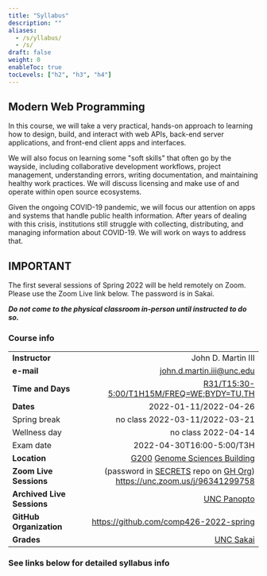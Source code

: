 ```yaml
---
title: "Syllabus"
description: ""
aliases:
  - /s/yllabus/
  - /s/
draft: false
weight: 0
enableToc: true
tocLevels: ["h2", "h3", "h4"]
---
```


## Modern Web Programming

In this course, we will take a very practical, hands-on approach to learning how to design, build, and interact with web APIs, back-end server applications, and front-end client apps and interfaces.

We will also focus on learning some "soft skills" that often go by the wayside, including collaborative development workflows, project management, understanding errors, writing documentation, and maintaining healthy work practices.
We will discuss licensing and make use of and operate within open source ecosystems.

Given the ongoing COVID-19 pandemic, we will focus our attention on apps and systems that handle public health information.
After years of dealing with this crisis, institutions still struggle with collecting, distributing, and managing information about COVID-19.
We will work on ways to address that.

## IMPORTANT

The first several sessions of Spring 2022 will be held remotely on Zoom.
Please use the Zoom Live link below.
The password is in Sakai.

***Do not come to the physical classroom in-person until instructed to do so.***

### Course info

|   |   |
|---|---:|
| **Instructor** | John D. Martin III |
| **e-mail** | [john.d.martin.iii@unc.edu](mailto:john.d.martin.iii@unc.edu) |
| **Time and Days** | [R31/T15:30-5:00/T1H15M/FREQ=WE;BYDY=TU,TH](assets/comp426-2022-spring.ics) |
| **Dates** | 2022-01-11/2022-04-26 | 
| Spring break | no class 2022-03-11/2022-03-21 |
| Wellness day | no class 2022-04-14 |
| Exam date | 2022-04-30T16:00-5:00/T3H |
| **Location** | [G200](https://hotline.unc.edu/public/?classroom3&room=Genome%20Science%20G200) [Genome Sciences Building](https://map.concept3d.com/?id=111#!m/104835) |
| **Zoom Live Sessions** | (password in [SECRETS](https://github.com/comp426-2022-spring/secrets/) repo on [GH Org](https://github.com/comp426-2022-spring)) https://unc.zoom.us/j/96341299758 |
| **Archived Live Sessions** | [UNC Panopto](https://uncch.hosted.panopto.com/Panopto/Pages/Sessions/List.aspx#folderID=%22b3744f3a-fa37-4574-88bf-ae16016474af%22) |
| **GitHub Organization**  | https://github.com/comp426-2022-spring |
| **Grades** | [UNC Sakai](https://sakai.unc.edu/portal/site/comp426.001.sp22) |

### See links below for detailed syllabus info
